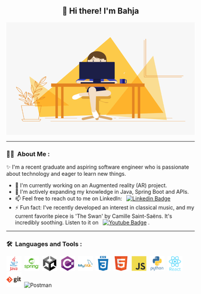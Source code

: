 <!-- Heading -->
<h2 align="center">👋 Hi there! I'm Bahja </h2>

<div id="header" align="center"> <img alt="GIF" src="./code.gif" width="600" height="300" /> </div>
 
<!-- About section -->
***
### 👩‍💻 &nbsp;About Me :
✨ I'm a recent graduate and aspiring software engineer who is passionate about technology and eager to learn new things.
- 🔭 I'm currently working on an Augmented reality (AR) project.
- 🌱 I'm actively expanding my knowledge in Java, Spring Boot and APIs.
- 📫 Feel free to reach out to me on LinkedIn: &nbsp; [![Linkedin Badge](https://img.shields.io/badge/-Bahja-blue?style=flat&logo=Linkedin&logoColor=white)](https://www.linkedin.com/in/bahja-adan)
- ⚡ Fun fact: I've recently developed an interest in classical music, and my current favorite piece is 'The Swan' by Camille Saint-Saëns. It's incredibly soothing. Listen to it on &nbsp; [![Youtube Badge](https://img.shields.io/badge/TheSwan-red?logo=youtube&logoColor=white)](https://www.youtube.com/watch?v=b44-5M4e9nI) .

<!-- Languages and Tools section -->
***
### 🛠 &nbsp;Languages and Tools :
<div>
    <p>
    <img src="https://github.com/devicons/devicon/blob/master/icons/java/java-original-wordmark.svg" title="Java" alt="Java" width="40" height="40"/>&nbsp;
    <img src="https://github.com/devicons/devicon/blob/master/icons/spring/spring-original-wordmark.svg" title="Spring" alt="Spring" width="40" height="40"/>&nbsp;
    <img src="https://github.com/devicons/devicon/blob/master/icons/unity/unity-original.svg" title="Unity" alt="Unity" width="40" height="40"/>&nbsp;
    <img src="https://github.com/devicons/devicon/blob/master/icons/csharp/csharp-original.svg" title="C#" alt="C#" width="40" height="40"/>&nbsp;
    <img src="https://github.com/devicons/devicon/blob/master/icons/mysql/mysql-original-wordmark.svg" title="MySQL"  alt="MySQL" width="40" height="40"/>&nbsp;
    <img src="https://github.com/devicons/devicon/blob/master/icons/css3/css3-plain-wordmark.svg"  title="CSS3" alt="CSS" width="40" height="40"/>&nbsp;
    <img src="https://github.com/devicons/devicon/blob/master/icons/html5/html5-original.svg" title="HTML5" alt="HTML" width="40" height="40"/>&nbsp;
    <img src="https://github.com/devicons/devicon/blob/master/icons/javascript/javascript-original.svg" title="JavaScript" alt="JavaScript" width="40" height="40"/>&nbsp;
    <img src="https://github.com/devicons/devicon/blob/master/icons/python/python-original-wordmark.svg" title="Python" alt="Python" width="40" height="40"/>&nbsp;
    <img src="https://github.com/devicons/devicon/blob/master/icons/react/react-original-wordmark.svg" title="React" alt="React" width="40" height="40"/>&nbsp;
    <img src="https://github.com/devicons/devicon/blob/master/icons/git/git-original-wordmark.svg" title="Git"  alt="Git" width="40" height="40"/>&nbsp;
    <img src="https://www.vectorlogo.zone/logos/getpostman/getpostman-icon.svg" title="Postman"  alt="Postman" width="40" height="40"/>&nbsp;
    </p>
</div>

